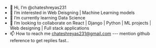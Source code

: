 - 👋 Hi, I’m @chateshreyas231
- 👀 I’m interested in Web Deisgning | Machine Learning models 
- 🌱 I’m currently learning Data Science
- 💞️ I’m looking to collaborate on React | Django | Python | ML projects | Web designing | Full stack applications
- 📫 How to reach me chateshreyas231@gmail.com --- mention github reference to get replies fast..

<!---
chateshreyas231/chateshreyas231 is a ✨ special ✨ repository because its `README.md` (this file) appears on your GitHub profile.
You can click the Preview link to take a look at your changes.
--->
